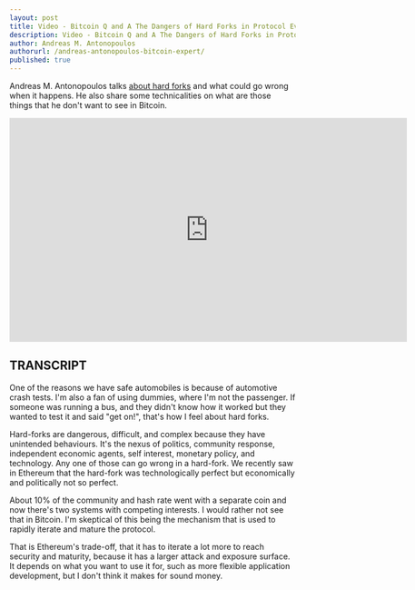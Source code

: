 ```yaml
---
layout: post
title: Video - Bitcoin Q and A The Dangers of Hard Forks in Protocol Evolution
description: Video - Bitcoin Q and A The Dangers of Hard Forks in Protocol Evolution
author: Andreas M. Antonopoulos
authorurl: /andreas-antonopoulos-bitcoin-expert/
published: true
---
```


<p>Andreas M. Antonopoulos talks <a href="/financial-collateral/">about hard forks</a> and what could go wrong when it happens. He also share some technicalities on what are those things that he don't want to see in Bitcoin.</p>

<center><iframe width="700" height="394" src="https://www.youtube.com/embed/vxEHRvhJKvA?list=PLPQwGV1aLnTsHvzevl9BAUlfsfwFfU7aP" frameborder="0" allowfullscreen></iframe></center>

<h2>TRANSCRIPT</h2>

One of the reasons we have safe automobiles is because of automotive crash tests. I'm also a fan of using dummies, where I'm not the passenger. If someone was running a bus, and they didn't know how it worked but they wanted to test it and said "get on!", that's how I feel about hard forks. 

Hard-forks are dangerous, difficult, and complex because they have unintended behaviours. It's the nexus of politics, community response, independent economic agents, self interest, monetary policy, and technology. Any one of those can go wrong in a hard-fork. We recently saw in Ethereum that the hard-fork was technologically perfect but economically and politically not so perfect. 

About 10% of the community and hash rate went with a separate coin and now there's two systems with competing interests. I would rather not see that in Bitcoin. I'm skeptical of this being the mechanism that is used to rapidly iterate and mature the protocol. 

That is Ethereum's trade-off, that it has to iterate a lot more to reach security and maturity, because it has a larger attack and exposure surface. It depends on what you want to use it for, such as more flexible application development, but I don't think it makes for sound money.
